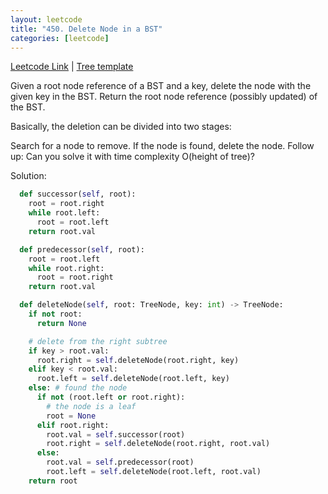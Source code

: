 ```yaml
---
layout: leetcode
title: "450. Delete Node in a BST"
categories: [leetcode]
---
```


[Leetcode Link](https://leetcode.com/problems/delete-node-in-a-bst/)
| [Tree template](/template/tree)

Given a root node reference of a BST and a key, delete the node with the given key in the BST. Return the root node reference (possibly updated) of the BST.

Basically, the deletion can be divided into two stages:

Search for a node to remove.
If the node is found, delete the node.
Follow up: Can you solve it with time complexity O(height of tree)?

Solution:

```python
  def successor(self, root):
    root = root.right
    while root.left:
      root = root.left
    return root.val

  def predecessor(self, root):
    root = root.left
    while root.right:
      root = root.right
    return root.val

  def deleteNode(self, root: TreeNode, key: int) -> TreeNode:
    if not root:
      return None

    # delete from the right subtree
    if key > root.val:
      root.right = self.deleteNode(root.right, key)
    elif key < root.val:
      root.left = self.deleteNode(root.left, key)
    else: # found the node
      if not (root.left or root.right):
        # the node is a leaf
        root = None
      elif root.right:
        root.val = self.successor(root)
        root.right = self.deleteNode(root.right, root.val)
      else:
        root.val = self.predecessor(root)
        root.left = self.deleteNode(root.left, root.val)
    return root
```
